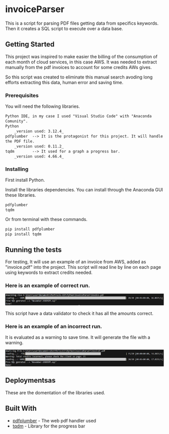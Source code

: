 # invoiceParser
This is a script for parsing PDF files getting data from specifics keywords.
Then it creates a SQL script to execute over a data base.


## Getting Started

This project was inspired to make easier the billing of the consumption of each month of cloud services, in this case AWS. 
It was needed to extract manually from the pdf invoices to account for some credits AWs gives.

So this script was created to eliminate this manual search avoding long efforts extracting this data, human error and saving time.

### Prerequisites

You will need the following libraries.

```
Python IDE, in my case I used "Visual Studio Code" with "Anaconda Comunity".
Python
    _version used: 3.12.4_
pdfplumber  --> It is the protagonist for this project. It will handle the PDF file.
    _version used: 0.11.2_
tqdm        --> It used for a graph a progress bar.
    _version used: 4.66.4_
```
### Installing

First install Python.

Install the libraries dependencies. You can install through the Anaconda GUI these libraries.

```
pdfplumber
tqdm
```

Or from terminal with these commands.

```
pip install pdfplumber
pip install tqdm
```

## Running the tests

For testing, It will use an example of an invoice from AWS, added as "invoice.pdf" into the project. This script will read line by line on each page using keywords to extract credits needed.

### Here is an example of correct run.

![Correct example](https://github.com/KoolRick/invoiceParser/blob/main/readmeFiles/correctRun.jpg?raw=true)

This script have a data validator to check it has all the amounts correct.

### Here is an example of an incorrect run.

It is evaluated as a warning to save time. It will generate the file with a warning.

![Warning example](https://github.com/KoolRick/invoiceParser/blob/main/readmeFiles/warningRun.jpg?raw=true)

## Deploymentsas

These are the domentation of the libraries used.

## Built With

* [pdfplumber](https://pypi.org/project/pdfplumber/) - The web pdf handler used
* [tqdm](https://tqdm.github.io/) - Library for the progress bar